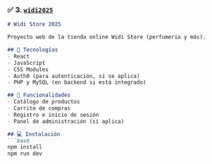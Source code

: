 ### ✅ 3. [`widi2025`](https://github.com/guadafestinese96/widi2025)

```markdown
# Widi Store 2025

Proyecto web de la tienda online Widi Store (perfumería y más).

## 🛒 Tecnologías
- React
- JavaScript
- CSS Modules
- Auth0 (para autenticación, si se aplica)
- PHP y MySQL (en backend si está integrado)

## 🧩 Funcionalidades
- Catálogo de productos
- Carrito de compras
- Registro e inicio de sesión
- Panel de administración (si aplica)

## 💻 Instalación
```bash
npm install
npm run dev